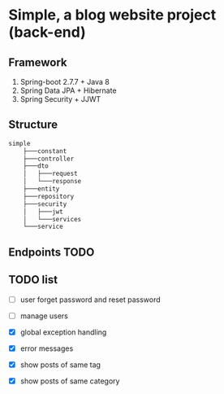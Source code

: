# Simple, a blog website project (back-end)

## Framework

1. Spring-boot 2.7.7 + Java 8
2. Spring Data JPA + Hibernate
3. Spring Security + JJWT

## Structure
```bash
simple
    ├───constant
    ├───controller
    ├───dto
    │   ├───request
    │   └───response
    ├───entity
    ├───repository
    ├───security
    │   ├───jwt
    │   └───services
    └───service
```

## Endpoints TODO


## TODO list

- [ ] user forget password and reset password

- [ ] manage users

- [x] global exception handling

- [x] error messages

- [x] show posts of same tag

- [x] show posts of same category